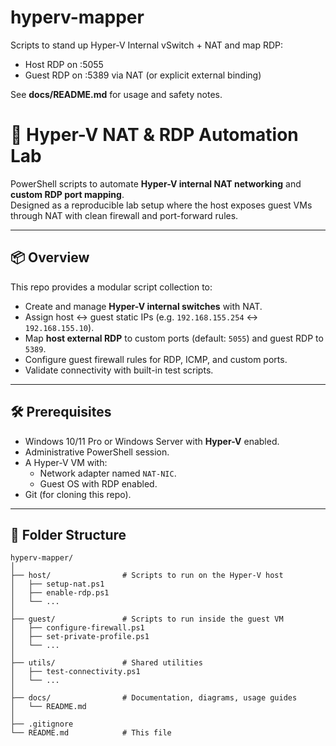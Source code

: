 ﻿# hyperv-mapper

Scripts to stand up Hyper-V Internal vSwitch + NAT and map RDP:
- Host RDP on :5055
- Guest RDP on :5389 via NAT (or explicit external binding)

See **docs/README.md** for usage and safety notes.

# 🔌 Hyper-V NAT & RDP Automation Lab

PowerShell scripts to automate **Hyper-V internal NAT networking** and **custom RDP port mapping**.  
Designed as a reproducible lab setup where the host exposes guest VMs through NAT with clean firewall and port-forward rules.

---

## 📦 Overview

This repo provides a modular script collection to:

- Create and manage **Hyper-V internal switches** with NAT.
- Assign host ↔ guest static IPs (e.g. `192.168.155.254` ↔ `192.168.155.10`).
- Map **host external RDP** to custom ports (default: `5055`) and guest RDP to `5389`.
- Configure guest firewall rules for RDP, ICMP, and custom ports.
- Validate connectivity with built-in test scripts.

---

## 🛠️ Prerequisites

- Windows 10/11 Pro or Windows Server with **Hyper-V** enabled.
- Administrative PowerShell session.
- A Hyper-V VM with:
  - Network adapter named `NAT-NIC`.
  - Guest OS with RDP enabled.
- Git (for cloning this repo).

---

## 📂 Folder Structure

```text
hyperv-mapper/
│
├── host/                # Scripts to run on the Hyper-V host
│   ├── setup-nat.ps1
│   ├── enable-rdp.ps1
│   └── ...
│
├── guest/               # Scripts to run inside the guest VM
│   ├── configure-firewall.ps1
│   ├── set-private-profile.ps1
│   └── ...
│
├── utils/               # Shared utilities
│   ├── test-connectivity.ps1
│   └── ...
│
├── docs/                # Documentation, diagrams, usage guides
│   └── README.md
│
├── .gitignore
└── README.md            # This file
